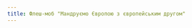 ```yaml
---
title: Флеш-моб "Мандруємо Європою з європейським другом"
---
```


<youtube id="eSP_41JH1Lo" />
